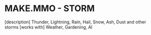 # MAKE.MMO - STORM

[description]
Thunder, Lightning, Rain, Hail, Snow, Ash, Dust and other storms
[works with]
Weather, Gardening, AI
